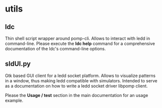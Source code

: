 # utils

## ldc

Thin shell script wrapper around pomp-cli.
Allows to interact with ledd in command-line.
Please execute the **ldc help** command for a comprehensive documentation of the
ldc's command-line options.

## sldUI.py

Gtk based GUI client for a ledd socket platform.
Allows to visualize patterns in a window, thus making ledd compatible with
simulators.
Intended to serve as a documentation on how to write a ledd socket driver
libpomp client.

Please the **Usage / test** section in the main documentation for an usage
example.
